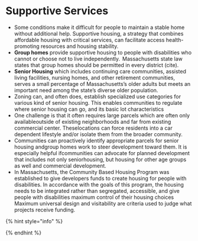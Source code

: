 # Supportive Services

* Some conditions make it difficult for people to maintain a stable home without additional help. Supportive housing, a strategy that combines affordable housing with critical services, can facilitate access health-promoting resources and housing stability. 
* **Group homes** provide supportive housing to people with disabilities who cannot or choose not to live independently.  Massachusetts state law states that group homes should be permitted in every district \(cite\). 
* **Senior Housing** which includes continuing care communities, assisted  living facilities, nursing homes, and other retirement communities, serves a small percentage of Massachusetts’s older adults but meets an important need among the state’s diverse older population.  
* Zoning can, and often does, establish specialized use categories for various kind of senior housing. This enables communities to regulate where senior housing can go, and its basic lot characteristics  
* One challenge is that it often requires large parcels which are often only availableoutside of existing neighborhoods and far from existing commercial center. Theselocations can force residents into a car dependent lifestyle and/or isolate them from the broader community. 
* Communities can proactively identify appropriate parcels for senior housing andgroup homes work to steer development toward them. It is especially helpful ifcommunities can advocate for planned development that includes not only seniorhousing, but housing for other age groups as well and commercial development. 
* In Massachusetts, the Community Based Housing Program was established to give developers funds to create housing for people with disabilities. In accordance with the goals of this program, the housing needs to be integrated rather than segregated, accessible, and give people with disabilities maximum control of their housing choices Maximum universal design and visitability are criteria used to judge what projects receive funding. 

{% hint style="info" %}

{% endhint %}

